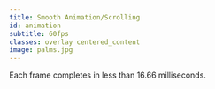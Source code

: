 ```yaml
---
title: Smooth Animation/Scrolling
id: animation
subtitle: 60fps
classes: overlay centered_content
image: palms.jpg
---
```

Each frame completes in less than 16.66 milliseconds.
